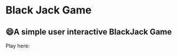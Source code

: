 # Black Jack Game


## :smile:A simple user interactive BlackJack Game 

Play here: <a href="https://www.21jack.netlify.app/" target="_blank"></a>
